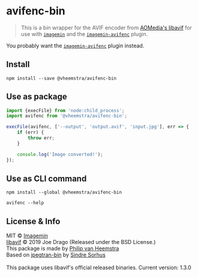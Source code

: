 # avifenc-bin

> This is a bin wrapper for the AVIF encoder from [AOMedia's libavif](https://github.com/AOMediaCodec/libavif) for use with [`imagemin`](https://github.com/imagemin/imagemin) and the [`imagemin-avifenc`](https://github.com/vheemstra/imagemin-avifenc) plugin.

You probably want the [`imagemin-avifenc`](https://github.com/vheemstra/imagemin-avifenc) plugin instead.

## Install

```shell
npm install --save @vheemstra/avifenc-bin
```


## Use as package

```js
import {execFile} from 'node:child_process';
import avifenc from '@vheemstra/avifenc-bin';

execFile(avifenc, ['--output', 'output.avif', 'input.jpg'], err => {
	if (err) {
		throw err;
	}

	console.log('Image converted!');
});
```


## Use as CLI command

```shell
npm install --global @vheemstra/avifenc-bin
```

```shell
avifenc --help
```


## License & Info

MIT © [Imagemin](https://github.com/imagemin)<br>
[libavif](https://github.com/AOMediaCodec/libavif) © 2019 Joe Drago (Released under the BSD License.)<br>
This package is made by [Philip van Heemstra](https://github.com/vHeemstra)<br>
Based on [jpegtran-bin](https://github.com/imagemin/jpegtran-bin) by [Sindre Sorhus](https://github.com/sindresorhus)<br>
<br>
This package uses libavif's official released binaries. Current version: 1.3.0
